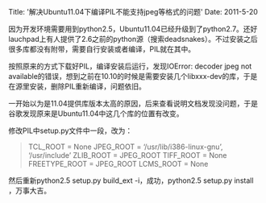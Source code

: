 Title: '解决Ubuntu11.04下编译PIL不能支持jpeg等格式的问题'
Date: 2011-5-20

因为开发环境需要用到python2.5，Ubuntu11.04已经升级到了python2.7。还好lauchpad上有人提供了2.6之前的python源（搜索deadsnakes）。不过安装之后很多库都没有附带，需要自行安装或者编译，PIL就在其中。

按照原来的方式下载好PIL，编译安装后运行，发现IOError: decoder jpeg not available的错误，想到之前在10.10的时候是需要安装几个libxxx-dev的库，于是在源里安装，删除PIL重新编译，问题依旧。

一开始以为是11.04提供库版本太高的原因，后来查看说明文档发现没问题，于是谷歌发现原来是Ubuntu11.04中这几个库的位置有改变。

修改PIL中setup.py文件中一段，改为：
<blockquote>TCL_ROOT = None
JPEG_ROOT = ‘/usr/lib/i386-linux-gnu’, ‘/usr/include’
ZLIB_ROOT = JPEG_ROOT
TIFF_ROOT = None
FREETYPE_ROOT = JPEG_ROOT
LCMS_ROOT = None</blockquote>
然后重新python2.5 setup.py build_ext -i，成功，python2.5 setup.py install ，万事大吉。

&nbsp;
